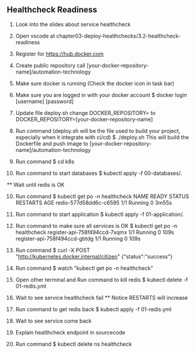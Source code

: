 ## Healthcheck Readiness

1. Look into the slides about service healthcheck

1. Open vscode at chapter03-deploy-healthchecks/3.2-healthcheck-readiness

2. Register for https://hub.docker.com

3. Create public repository call [your-docker-repository-name]/automation-technology

4. Make sure docker is running (Check the docker icon in task bar)

5. Make sure you are logged in with your docker account
$ docker login
[username]
[password]

6. Update file deploy.sh change 
DOCKER_REPOSITORY=
to
DOCKER_REPOSITORY=[your-docker-repository-name]

7. Run command (deploy.sh will be the file used to build your project, especially when it integrate with ci/cd)
$ ./deploy.sh
This will build the Dockerfile and push image to [your-docker-repository-name]/automation-technology

8. Run command 
$ cd k8s

9. Run command to start databases
$ kubectl apply -f 00-databases/.

** Wait until redis is OK

10. Run command
$ kubectl get po -n healthcheck
NAME                     READY   STATUS    RESTARTS   AGE
redis-577d58dd6c-c6595   1/1     Running   0          3m55s

11. Run command to start application
$ kubectl apply -f 01-application/.

12. Run command to make sure all services is OK
$ kubectl get po -n healthcheck
register-api-758f494ccd-7xqmx   1/1     Running   0          109s
register-api-758f494ccd-gbtdg   1/1     Running   0          109s

13. Run command
$ curl -X POST "http://kubernetes.docker.internal/citizen"
{"status":"success"}

14. Run command 
$ watch "kubectl get po -n healthcheck"

15. Open other terminal and Run command to kill redis
$ kubectl delete -f 01-redis.yml

16. Wait to see service healthcheck fail
** Notice RESTARTS will increase

17. Run command to get redis back
$ kubectl apply -f 01-redis.yml

18. Wait to see service come back

19. Explain healthcheck endpoint in sourcecode

20. Run command
$ kubectl delete ns healthcheck